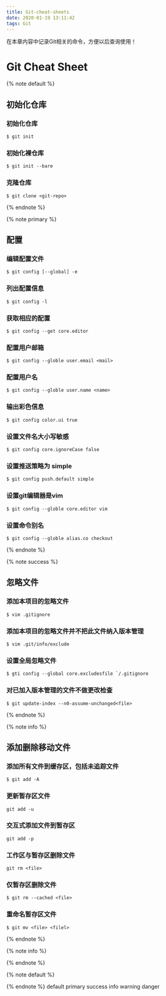 ```yaml
---
title: Git-cheat-sheets
date: 2020-01-19 13:11:42
tags: Git
---
```


在本章内容中记录Git相关的命令，方便以后查询使用！

<!--more-->
# Git Cheat Sheet

{% note default %}
## 初始化仓库

### 初始化仓库

```
$ git init
```

### 初始化裸仓库

```
$ git init --bare
```

### 克隆仓库

```
$ git clone <git-repo>
```

{% endnote %}

{% note primary %}
## 配置
### 编辑配置文件

```
$ git config [--global] -e
```

### 列出配置信息

```
$ git config -l
```

### 获取相应的配置

```
$ git config --get core.editor
```

### 配置用户邮箱

```
$ git config --globle user.email <mail>
```

### 配置用户名

```
$ git config --globle user.name <name>
```

### 输出彩色信息

```
$ git config color.ui true
```

### 设置文件名大小写敏感

```
$ git config core.ignoreCase false 
```

### 设置推送策略为 simple

```
$ git config push.default simple
```

### 设置git编辑器是vim

```
$ git config --globle core.editor vim
```

### 设置命令别名

```
$ git config --globle alias.co checkout
```

{% endnote %}

{% note success %}

## 忽略文件
### 添加本项目的忽略文件

```
$ vim .gitignore
```

### 添加本项目的忽略文件并不把此文件纳入版本管理

```
$ vim .git/info/exclude
```

### 设置全局忽略文件

```
$ gti config --global core.excludesfile `/.gitignore
```

### 对已加入版本管理的文件不做更改检查

```
$ git update-index --n0-assume-unchanged<file>
```

{% endnote %}

{% note info %}

## 添加删除移动文件
### 添加所有文件到缓存区，包括未追踪文件

```
$ git add -A
```

### 更新暂存区文件

```
git add -u
```

### 交互式添加文件到暂存区

``` 
git add -p
```

### 工作区与暂存区删除文件

```
git rm <file>
```

### 仅暂存区删除文件

``` 
$ git rm --cached <file>
```

### 重命名暂存区文件

```
$ git mv <file> <filel>
```

{% endnote %}


{% note info %}

{% endnote %}



{% note default %}

{% endnote %}
default
primary
success
info
warning
danger